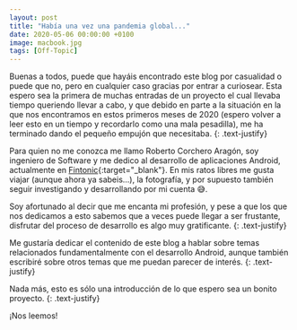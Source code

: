 ```yaml
---
layout: post
title: "Había una vez una pandemia global..."
date: 2020-05-06 00:00:00 +0100
image: macbook.jpg
tags: [Off-Topic]
---
```


Buenas a todos, puede que hayáis encontrado este blog por casualidad o puede que no, pero en cualquier
caso gracias por entrar a curiosear. Esta espero sea la primera de muchas entradas de un proyecto
el cual llevaba tiempo queriendo llevar a cabo, y que debido en parte a la situación en la que nos
encontramos en estos primeros meses de 2020 (espero volver a leer esto en un tiempo y recordarlo como una
  mala pesadilla), me ha terminado dando el pequeño empujón que necesitaba.
{: .text-justify}

Para quien no me conozca me llamo Roberto Corchero Aragón, soy ingeniero de Software y me dedico al desarrollo
de aplicaciones Android, actualmente en [Fintonic][fintonic]{:target="_blank"}. En mis ratos libres me gusta viajar (aunque ahora ya sabeis...), la fotografía, y por supuesto también seguir investigando y desarrollando por mi cuenta :sweat_smile:.

 Soy afortunado al decir que me encanta mi profesión, y pese a que los que nos dedicamos a esto sabemos que a
veces puede llegar a ser frustante, disfrutar del proceso de desarrollo es algo muy gratificante.
{: .text-justify}

Me gustaría dedicar el contenido de este blog a hablar sobre temas relacionados fundamentalmente con el
desarrollo Android, aunque también escribiré sobre otros temas que me puedan parecer de interés.
{: .text-justify}

Nada más, esto es sólo una introducción de lo que espero sea un bonito proyecto.
{: .text-justify}

¡Nos leemos!

[fintonic]: https://www.fintonic.com
